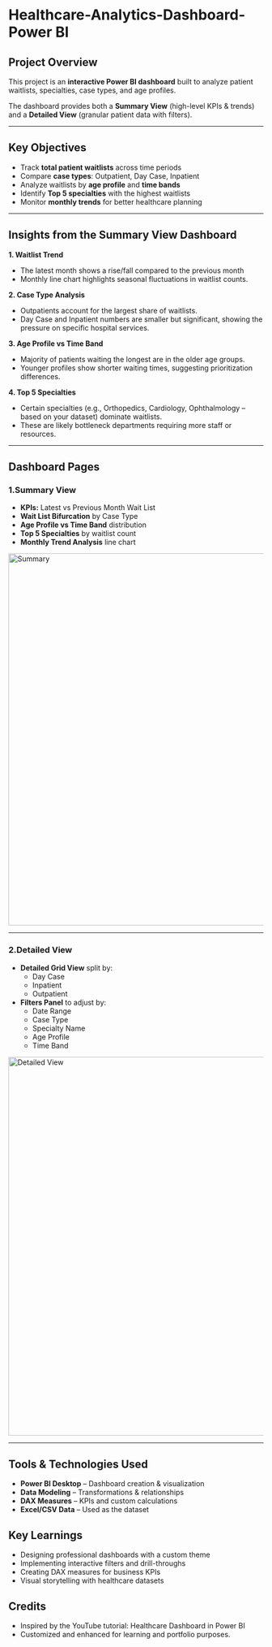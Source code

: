# Healthcare-Analytics-Dashboard-Power BI


## Project Overview  
This project is an **interactive Power BI dashboard** built to analyze patient waitlists, specialties, case types, and age profiles.  

The dashboard provides both a **Summary View** (high-level KPIs & trends) and a **Detailed View** (granular patient data with filters).  

---

## Key Objectives  
- Track **total patient waitlists** across time periods  
- Compare **case types**: Outpatient, Day Case, Inpatient  
- Analyze waitlists by **age profile** and **time bands**  
- Identify **Top 5 specialties** with the highest waitlists  
- Monitor **monthly trends** for better healthcare planning  

---
## Insights from the Summary View Dashboard

**1. Waitlist Trend**
- The latest month shows a rise/fall compared to the previous month
- Monthly line chart highlights seasonal fluctuations in waitlist counts.

**2. Case Type Analysis**
- Outpatients account for the largest share of waitlists.
- Day Case and Inpatient numbers are smaller but significant, showing the pressure on specific hospital services.

**3. Age Profile vs Time Band**
- Majority of patients waiting the longest are in the older age groups.
- Younger profiles show shorter waiting times, suggesting prioritization differences.

**4. Top 5 Specialties**
- Certain specialties (e.g., Orthopedics, Cardiology, Ophthalmology – based on your dataset) dominate waitlists.
- These are likely bottleneck departments requiring more staff or resources.

---
## Dashboard Pages  

### 1.Summary View  
- **KPIs:** Latest vs Previous Month Wait List  
- **Wait List Bifurcation** by Case Type  
- **Age Profile vs Time Band** distribution  
- **Top 5 Specialties** by waitlist count  
- **Monthly Trend Analysis** line chart  

<img width="1319" height="733" alt="Summary" src="https://github.com/user-attachments/assets/2a432875-1538-4a38-8aad-9e153caa51ca" />


---

### 2.Detailed View  
- **Detailed Grid View** split by:  
  - Day Case  
  - Inpatient  
  - Outpatient  
- **Filters Panel** to adjust by:  
  - Date Range  
  - Case Type  
  - Specialty Name  
  - Age Profile  
  - Time Band  

<img width="1321" height="746" alt="Detailed View" src="https://github.com/user-attachments/assets/2ac42796-2e8d-4bce-99e9-9f41a09164f5" />
  

---

## Tools & Technologies Used  
- **Power BI Desktop** – Dashboard creation & visualization  
- **Data Modeling** – Transformations & relationships  
- **DAX Measures** – KPIs and custom calculations  
- **Excel/CSV Data** – Used as the dataset


## Key Learnings
- Designing professional dashboards with a custom theme
- Implementing interactive filters and drill-throughs
- Creating DAX measures for business KPIs
- Visual storytelling with healthcare datasets


## Credits
- Inspired by the YouTube tutorial: Healthcare Dashboard in Power BI
- Customized and enhanced for learning and portfolio purposes.
  

